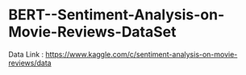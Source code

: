 # BERT--Sentiment-Analysis-on-Movie-Reviews-DataSet

Data Link : https://www.kaggle.com/c/sentiment-analysis-on-movie-reviews/data
